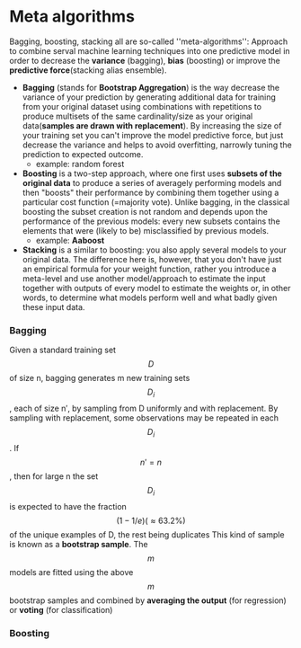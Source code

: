 # Meta algorithms

Bagging, boosting, stacking all are so-called ''meta-algorithms'': Approach to combine serval machine learning techniques into one predictive model in order to decrease the __variance__ (bagging), __bias__ (boosting) or improve the __predictive force__(stacking alias ensemble).


* __Bagging__ (stands for **Bootstrap Aggregation**) is the way decrease the variance of your prediction by generating additional data for training from your original dataset using combinations with repetitions to produce multisets of the same cardinality/size as your original data(__samples are drawn with replacement__). By increasing the size of your training set you can't improve the model predictive force, but just decrease the variance and helps to avoid overfitting, narrowly tuning the prediction to expected outcome.
    * example: random forest 
* __Boosting__ is a two-step approach, where one first uses __subsets of the original data__ to produce a series of averagely performing models and then "boosts" their performance by combining them together using a particular cost function (=majority vote). Unlike bagging, in the classical boosting the subset creation is not random and depends upon the performance of the previous models: every new subsets contains the elements that were (likely to be) misclassified by previous models.
    * example: __Aaboost__
* __Stacking__ is a similar to boosting: you also apply several models to your original data. The difference here is, however, that you don't have just an empirical formula for your weight function, rather you introduce a meta-level and use another model/approach to estimate the input together with outputs of every model to estimate the weights or, in other words, to determine what models perform well and what badly given these input data.

### Bagging

Given a standard training set $$D$$ of size n, bagging generates m new training sets $$D_{i}$$, each of size n′, by sampling from D uniformly and with replacement. By sampling with replacement, some observations may be repeated in each $$D_{i}$$. If $$n′=n$$, then for large n the set $$D_{i}$$ is expected to have the fraction $$ (1 - 1/e)(≈63.2\% )$$ of the unique examples of D, the rest being duplicates This kind of sample is known as a __bootstrap sample__. The $$m$$ models are fitted using the above $$m$$ bootstrap samples and combined by __averaging the output__ (for regression) or __voting__ (for classification)


### Boosting


